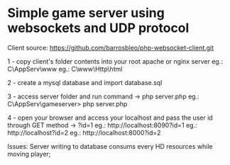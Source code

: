 # Simple game server using websockets and UDP protocol


Client source:
    https://github.com/barrosbleo/php-websocket-client.git


1 - copy client's folder contents into your root apache or nginx server
    eg.: C\AppServ\www
    eg.: C\www\Http\html

2 - create a mysql database and import database.sql

3 - access server folder and run command -> php server.php
    eg.: C\AppServ\gameserver> php server.php

4 - open your browser and access your localhost and pass the user id through GET method -> ?id=1
    eg.: http://localhost:8090?id=1
    eg.: http://localhost?id=2
    eg.: http://localhost:8000?id=2



Issues:
Server writing to database consums every HD resources while moving player;
